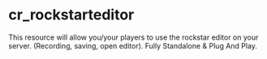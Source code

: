 # cr_rockstarteditor
This resource will allow you/your players to use the rockstar editor on your server. (Recording, saving, open editor). Fully Standalone &amp; Plug And Play. 

